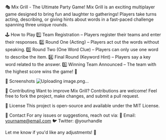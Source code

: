 🎭 Mix Grill - The Ultimate Party Game!
Mix Grill is an exciting multiplayer game designed to bring fun and laughter to gatherings! Players take turns acting, describing, or giving hints about words in a fast-paced challenge spanning three unique rounds.


🕹️ How to Play
1️⃣ Team Registration – Players register their teams and enter their responses.
2️⃣ Round One (Acting) – Players act out the words without speaking.
3️⃣ Round Two (One Word Clue) – Players can only use one word to describe the item.
4️⃣ Final Round (Keyword Hint) – Players say a key word related to the answer.
5️⃣ Winning Team Announced – The team with the highest score wins the game! 🎉

📸 Screenshots
![Uploading image.png…]()




🤝 Contributing
Want to improve Mix Grill? Contributions are welcome! Feel free to fork the project, make changes, and submit a pull request.

📜 License
This project is open-source and available under the MIT License.

📧 Contact
For any issues or suggestions, reach out via:
📩 Email: yourname@email.com
🐦 Twitter: @yourhandle

Let me know if you'd like any adjustments! 🎉







